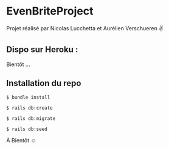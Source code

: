 # EvenBriteProject

Projet réalisé par Nicolas Lucchetta et Aurélien Verschueren :v:

## Dispo sur Heroku : 

Bientôt ...

## Installation du repo

`$ bundle install`

`$ rails db:create`

`$ rails db:migrate`

`$ rails db:seed`



À Bientôt :relaxed:
